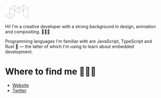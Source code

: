 <img src="https://github.com/imjasonmiller/imjasonmiller/raw/master/logo.png" width="75px">

Hi! I'm a creative developer with a strong background in design, animation and compositing.  👨🏽‍💻

Programming languages I'm familiar with are JavaScript, TypeScript and Rust 🦀 — the latter of which I'm using to learn about embedded development.

# Where to find me 👨🏽‍🚀

- [Website](https://jasonmiller.nl)
- [Twitter](https://twitter.com/imjasonmiller)


